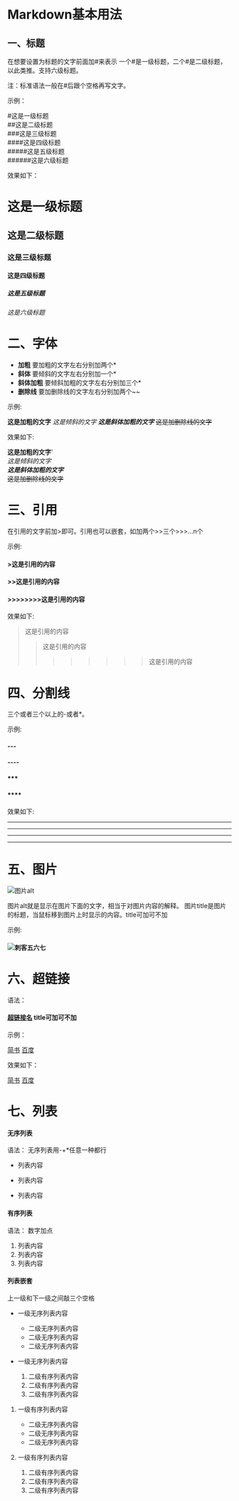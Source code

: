 # Markdown基本用法

## 一、标题

在想要设置为标题的文字前面加#来表示
一个#是一级标题，二个#是二级标题，以此类推。支持六级标题。

注：标准语法一般在#后跟个空格再写文字。

示例：

#这是一级标题</br>
##这是二级标题</br>
###这是三级标题</br>
####这是四级标题</br>
#####这是五级标题</br>
######这是六级标题</br>

效果如下：

# 这是一级标题

## 这是二级标题

### 这是三级标题

#### 这是四级标题

##### 这是五级标题

###### 这是六级标题

# 二、字体

- **加粗**
要加粗的文字左右分别加两个*
- **斜体**
要倾斜的文字左右分别加一个*
- **斜体加粗**
要倾斜加粗的文字左右分别加三个*
- **删除线**
要加删除线的文字左右分别加两个~~

示例:

**这是加粗的文字**
*这是倾斜的文字*
***这是斜体加粗的文字***
~~这是加删除线的文字~~

效果如下:

**这是加粗的文字**'</br>
*这是倾斜的文字*</br>
***这是斜体加粗的文字***</br>
~~这是加删除线的文字~~</br>

# 三、引用

在引用的文字前加>即可。引用也可以嵌套，如加两个>>三个>>>...n个

示例:

#### >这是引用的内容
#### >>这是引用的内容
#### >>>>>>>>这是引用的内容

效果如下:
>这是引用的内容
>>这是引用的内容
>>>>>>>>这是引用的内容

# 四、分割线

三个或者三个以上的-或者*。

示例:

#### ---
#### ----
#### ***
#### ****

效果如下:

---
----
***
****

# 五、图片

![图片alt](图片地址 "图片title")

图片alt就是显示在图片下面的文字，相当于对图片内容的解释。
图片title是图片的标题，当鼠标移到图片上时显示的内容。title可加可不加

示例:

#### ![刺客五六七](https://timgsa.baidu.com/timg?image&quality=80&size=b9999_10000&sec=1592123676388&di=58a210f003fa08c937f5225d520c1138&imgtype=0&src=http%3A%2F%2Ft7.baidu.com%2Fit%2Fu%3D246700920%2C2949765168%26fm%3D193 "魔刀千刃")

# 六、超链接

语法：

#### [超链接名](超链接地址 "超链接title") title可加可不加

示例：

[简书](http://jianshu.com)
[百度](http://baidu.com)

效果如下：

[简书](http://jianshu.com)
[百度](http://baidu.com)

# 七、列表

#### 无序列表

语法：
无序列表用-+*任意一种都行

- 列表内容
+ 列表内容
* 列表内容

#### 有序列表

语法：
数字加点

1. 列表内容
2. 列表内容
3. 列表内容

#### 列表嵌套

上一级和下一级之间敲三个空格

- 一级无序列表内容
   
   - 二级无序列表内容
   - 二级无序列表内容
   - 二级无序列表内容

- 一级无序列表内容
   
   1. 二级有序列表内容
   2. 二级有序列表内容
   3. 二级有序列表内容

1. 一级有序列表内容
   
   - 二级无序列表内容
   - 二级无序列表内容
   - 二级无序列表内容

2. 一级有序列表内容
   
   1. 二级有序列表内容
   2. 二级有序列表内容
   3. 二级有序列表内容

